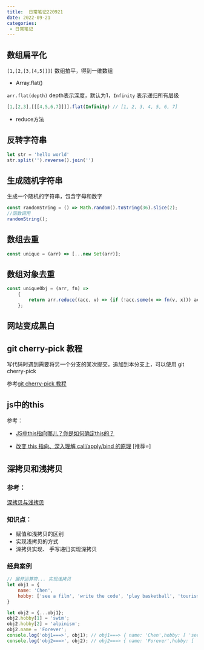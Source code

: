 ```yaml
---
title:  日常笔记220921
date: 2022-09-21
categories: 
 - 日常笔记
---
```

<Boxx type='tip' />

## 数组扁平化

```[1,[2,[3,[4,5]]]]``` 数组拍平，得到一维数组

- Array.flat()

```arr.flat(depth)``` depth表示深度，默认为1，```Infinity``` 表示递归所有层级

```js
[1,[2,3],[[[4,5,6,7]]]].flat(Infinity) // [1, 2, 3, 4, 5, 6, 7]
```

- reduce方法


## 反转字符串

```js
let str = 'hello world'
str.split('').reverse().join('')
```

## 生成随机字符串
生成一个随机的字符串，包含字母和数字

```js
const randomString = () => Math.random().toString(36).slice(2);
//函数调用
randomString();
```

## 数组去重

```js
const unique = (arr) => [...new Set(arr)];
```

## 数组对象去重

```js
const uniqueObj = (arr, fn) => 
    { 
        return arr.reduce((acc, v) => {if (!acc.some(x => fn(v, x))) acc.push(v);return acc;}, [])
    };
```

## 网站变成黑白


## git cherry-pick 教程

写代码时遇到需要将另一个分支的某次提交，追加到本分支上，可以使用 git cherry-pick

参考[git cherry-pick 教程](https://www.ruanyifeng.com/blog/2020/04/git-cherry-pick.html)



## js中的this

参考：

- [JS中this指向哪儿？你是如何确定this的？](https://juejin.cn/post/7115390077353590792)

- [改变 this 指向、深入理解 call/apply/bind 的原理](https://juejin.cn/post/6962037968013885448) [推荐:star:]


## 深拷贝和浅拷贝

### 参考： 

[深拷贝与浅拷贝](https://juejin.cn/post/7134970746580762637)

### 知识点： 
- 赋值和浅拷贝的区别
- 实现浅拷贝的方式
- 深拷贝实现、 手写递归实现深拷贝


### 经典案例

```js
// 展开运算符... 实现浅拷贝
let obj1 = {
    name: 'Chen',
    hobby: ['see a film', 'write the code', 'play basketball', 'tourism']
}

let obj2 = {...obj1};
obj2.hobby[1] = 'swim';
obj2.hobby[2] = 'alpinism';
obj2.name = 'Forever';
console.log('obj1===>', obj1); // obj1===> { name: 'Chen',hobby: [ 'see a film', 'swim','alpinism', 'tourism']}
console.log('obj2===>', obj2); // obj2===> { name: 'Forever',hobby: [ 'see a film', 'swim','alpinism', 'tourism']}
```